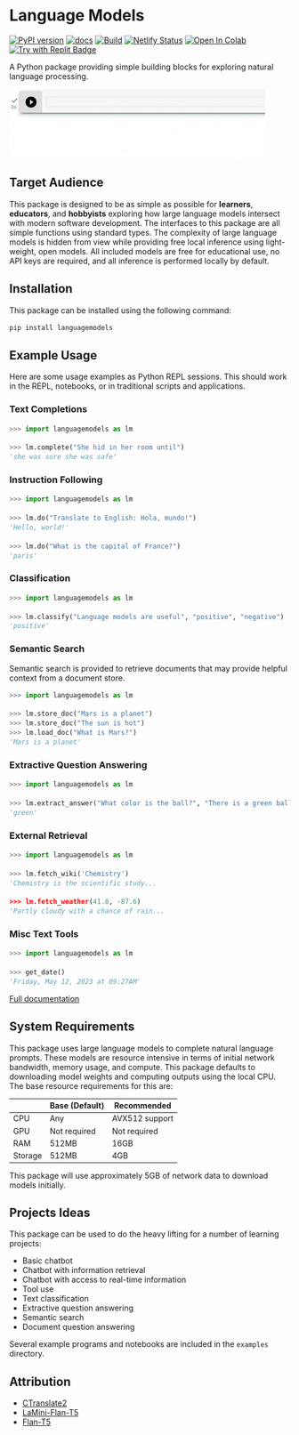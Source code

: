 Language Models
===============

[![PyPI version](https://badge.fury.io/py/languagemodels.svg)](https://badge.fury.io/py/languagemodels)
[![docs](https://img.shields.io/badge/docs-online-brightgreen)](https://languagemodels.netlify.app/)
[![Build](https://github.com/jncraton/languagemodels/actions/workflows/build.yml/badge.svg)](https://github.com/jncraton/languagemodels/actions/workflows/build.yml)
[![Netlify Status](https://api.netlify.com/api/v1/badges/722e625a-c6bc-4373-bd88-c017adc58c00/deploy-status)](https://app.netlify.com/sites/languagemodels/deploys)
[![Open In Colab](https://colab.research.google.com/assets/colab-badge.svg)](https://colab.research.google.com/github/jncraton/languagemodels/blob/master/examples/translate.ipynb)
[![Try with Replit Badge](https://replit.com/badge?caption=Try%20with%20Replit&variant=small)](https://replit.com/@jncraton/langaugemodels#main.py)

A Python package providing simple building blocks for exploring natural language processing.

![Translation hello world example](media/hello.gif)

Target Audience
---------------

This package is designed to be as simple as possible for **learners**, **educators**, and **hobbyists** exploring how large language models intersect with modern software development. The interfaces to this package are all simple functions using standard types. The complexity of large language models is hidden from view while providing free local inference using light-weight, open models. All included models are free for educational use, no API keys are required, and all inference is performed locally by default.

Installation
------------

This package can be installed using the following command:

```sh
pip install languagemodels
```

Example Usage
-------------

Here are some usage examples as Python REPL sessions. This should work in the REPL, notebooks, or in traditional scripts and applications.

### Text Completions

```python
>>> import languagemodels as lm

>>> lm.complete("She hid in her room until")
'she was sure she was safe'
```

### Instruction Following

```python
>>> import languagemodels as lm

>>> lm.do("Translate to English: Hola, mundo!")
'Hello, world!'

>>> lm.do("What is the capital of France?")
'paris'
```

### Classification

```python
>>> import languagemodels as lm

>>> lm.classify("Language models are useful", "positive", "negative")
'positive'
```

### Semantic Search

Semantic search is provided to retrieve documents that may provide helpful context from a document store.

```python
>>> import languagemodels as lm

>>> lm.store_doc("Mars is a planet")
>>> lm.store_doc("The sun is hot")
>>> lm.load_doc("What is Mars?")
'Mars is a planet'
```

### Extractive Question Answering

```python
>>> import languagemodels as lm

>>> lm.extract_answer("What color is the ball?", "There is a green ball and a red box")
'green'
```

### External Retrieval

```python
>>> import languagemodels as lm

>>> lm.fetch_wiki('Chemistry')
'Chemistry is the scientific study...

>>> lm.fetch_weather(41.8, -87.6)
'Partly cloudy with a chance of rain...
```

### Misc Text Tools

```python
>>> import languagemodels as lm

>>> get_date()
'Friday, May 12, 2023 at 09:27AM'
```

[Full documentation](https://languagemodels.netlify.app/)

System Requirements
-------------------

This package uses large language models to complete natural language prompts. These models are resource intensive in terms of initial network bandwidth, memory usage, and compute. This package defaults to downloading model weights and computing outputs using the local CPU. The base resource requirements for this are:

|         | Base (Default) | Recommended    |
| ------- | -------------- | -------------- |
| CPU     | Any            | AVX512 support |
| GPU     | Not required   | Not required   |
| RAM     | 512MB          | 16GB           |
| Storage | 512MB          | 4GB            |

This package will use approximately 5GB of network data to download models initially.

Projects Ideas
--------------

This package can be used to do the heavy lifting for a number of learning projects:

- Basic chatbot
- Chatbot with information retrieval
- Chatbot with access to real-time information
- Tool use
- Text classification
- Extractive question answering
- Semantic search
- Document question answering

Several example programs and notebooks are included in the `examples` directory.

Attribution
-----------

- [CTranslate2](https://github.com/OpenNMT/CTranslate2)
- [LaMini-Flan-T5](https://huggingface.co/MBZUAI/LaMini-Flan-T5-783M)
- [Flan-T5](https://huggingface.co/google/flan-t5-large)
